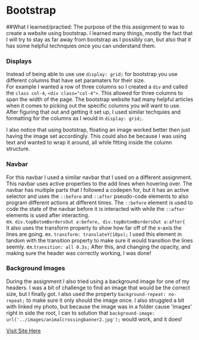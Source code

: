 # Bootstrap
##What I learned/practied: 
The purpose of the this assignment to was to create a website using bootstrap. I learned many things, mostly the fact that I will try to stay as far away from bootstrap as I possibly can, but also that it has some helpful technquies once you can understand them.

### Displays
Instead of being able to use use ```display: grid;``` for bootstrap you use different columns that have set paramaters for their size.  \
For example I wanted a row of three columns so I created a ```div``` and called the ```class col-4```, ```<div class="col-4">```. This allowed for three columns to span the width of the page. The bootstrap website had many helpful articles when it comes to picking out the specific columns you will want to use.  \
After figuring that out and getting it set up, I used similar techquies and formatting for the columns as I would in ```display: grid;```.

I also notice that using bootstrap, floating an image worked better then just having the image set accordingly. This could also be because I was using text and wanted to wrap it around, all while fitting inside the column structure. 

### Navbar
For this navbar I used a similar navbar that I used on a different assignment. This navbar uses active properties to the add lines when hovering over. The navbar has multiple parts that I followed a codepen for, but it has an active selector and uses the ```::before``` and ```::after``` pseudo-code elements to also program different actions at different times. 
The ```::before``` element is used to code the state of the navbar before it is interacted with while the ```::after``` elements is used after interacting.   \
ex. ```div.topBotomBordersOut a:before, div.topBotomBordersOut a:after{```  \
It also uses the transform property to show how far off of the x-axis the lines are going. 
ex. ```transform: translateY(10px);```
I used this element in tandom with the transition property to make sure it would transition the lines seemly. 
ex.```transition: all 0.3s;```
After this, and changing the opacity, and making sure the header was correctly working, I was done!

### Background Images
During the assignment I also tried using a background image for one of my headers. I was a bit of challenge to find an image that would be the correct size, but I finally got. I also used the property ```background-repeat: no-repeat;``` to make sure it only should the image once. I also struggled a bit with linked my photo, but because the image was in a folder cause 'images' right in side the root, I can to solution that ```background-image: url('../images/animalcrossingbanner2.jpg');``` would work, and it does!

[Visit Site Here](https://giaviolini.github.io/bootstrap/)

